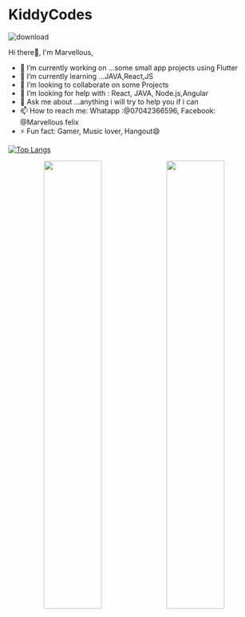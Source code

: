 # KiddyCodes
![download](https://user-images.githubusercontent.com/73255283/96790561-55278500-138a-11eb-8649-e7b496b786ac.jpg)


Hi there👋, I'm Marvellous,

- 🔭 I’m currently working on ...some small app projects using Flutter
- 🌱 I’m currently learning ...JAVA,React,JS
- 👯 I’m looking to collaborate on some Projects
- 🤔 I’m looking for help with : React, JAVA, Node.js,Angular
- 💬 Ask me about ...anything i will try to help you if i can
- 📫 How to reach me: Whatapp :@07042366596, Facebook: @Marvellous felix
- ⚡ Fun fact: Gamer, Music lover, Hangout😄

<a href="https://github.com/mohit01-beep/github-readme-stats"><img src="https://camo.githubusercontent.com/4cb35c3c68371dbe325ba131c1102bcebf1a336af3081a62bf8e12175a0a501e/68747470733a2f2f6769746875622d726561646d652d73746174732e76657263656c2e6170702f6170692f746f702d6c616e67732f3f757365726e616d653d6d6f68697430312d62656570266c61796f75743d636f6d70616374" alt="Top Langs" data-canonical-src="https://github-readme-stats.vercel.app/api/top-langs/?username=mohit01-beep&amp;layout=compact" style="max-width:100%;"></a>
<p align="center">
  <img width="48%" src="https://github-readme-stats.vercel.app/api?username=KiddyCodes&show_icons=true&theme=tokyonight" />
  <img width="48%" src="https://github-readme-streak-stats.herokuapp.com/?user=KiddyCodes&theme=tokyonight" />
</p>
